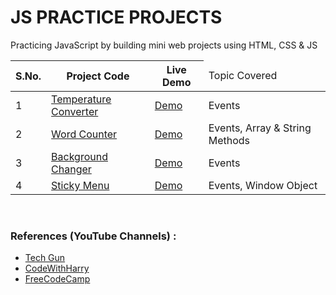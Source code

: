 # JS PRACTICE PROJECTS

Practicing JavaScript by building mini web projects using HTML, CSS & JS  

<table>
	<thead>
		<tr>
			<th>S.No.</th>
			<th>Project Code</th>
			<th>Live Demo</th>
			<td>Topic Covered</td>
		</tr>
	</thead>
	<tbody>
		<tr>
			<td>1</td>
			<td><a href="https://github.com/devvanu/js-practice-projects/tree/main/temperature-converter">Temperature Converter</a></td>
			<td><a href="https://devvanu.github.io/js-practice-projects/temperature-converter/index.html">Demo</a></td>
			<td>Events</td>
		</tr>
		<tr>
			<td>2</td>
			<td><a href="https://github.com/devvanu/js-practice-projects/tree/main/word-counter">Word Counter</a></td>
			<td><a href="https://devvanu.github.io/js-practice-projects/word-counter/index.html">Demo</a></td>
			<td>Events, Array & String Methods</td>
		</tr>
		<tr>
			<td>3</td>
			<td><a href="https://github.com/devvanu/js-practice-projects/tree/main/background-changer">Background Changer</a></td>
			<td><a href="https://devvanu.github.io/js-practice-projects/background-changer/index.html">Demo</a></td>
			<td>Events</td>
		</tr>
		<tr>
			<td>4</td>
			<td><a href="https://github.com/devvanu/js-practice-projects/tree/main/sticky-menu">Sticky Menu</a></td>
			<td><a href="https://devvanu.github.io/js-practice-projects/sticky-menu/index.html">Demo</a></td>
			<td>Events, Window Object</td>
		</tr>
	</tbody>
</table>

</br>

### References (YouTube Channels) :

- [Tech Gun](https://www.youtube.com/c/TechGun)
- [CodeWithHarry](https://www.youtube.com/c/CodeWithHarry)
- [FreeCodeCamp](https://www.youtube.com/c/Freecodecamp)
